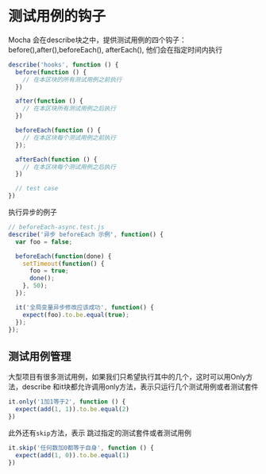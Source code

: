 # 测试用例的钩子

Mocha 会在describe块之中，提供测试用例的四个钩子： before(),after(),beforeEach(), afterEach(), 他们会在指定时间内执行
````javascript
describe('hooks', function () {
  before(function () {
    // 在本区块的所有测试用例之前执行
  })

  after(function () {
    // 在本区块所有测试用例之后执行
  })

  beforeEach(function () {
    // 在本区块每个测试用例之前执行
  });

  afterEach(function () {
    // 在本区块每个测试用例之后执行
  })

  // test case
})
````

执行异步的例子
````javascript
// beforeEach-async.test.js
describe('异步 beforeEach 示例', function() {
  var foo = false;

  beforeEach(function(done) {
    setTimeout(function() {
      foo = true;
      done();
    }, 50);
  });

  it('全局变量异步修改应该成功', function() {
    expect(foo).to.be.equal(true);
  });
});
````

## 测试用例管理

大型项目有很多测试用例，如果我们只希望执行其中的几个，这时可以用Only方法，describe 和it块都允许调用only方法，表示只运行几个测试用例或者测试套件
````javascript
it.only('1加1等于2', function () {
  expect(add(1, 1)).to.be.equal(2)
})
````

此外还有`skip`方法，表示 跳过指定的测试套件或者测试用例

````javascript
it.skip('任何数加0都等于自身', function () {
  expect(add(1, 0)).to.be.equal(1)
})
````


